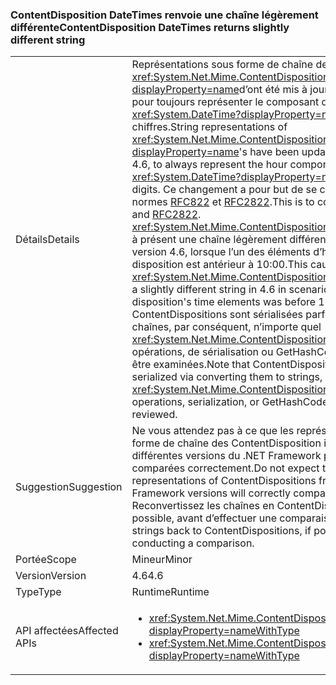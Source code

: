 ### <a name="contentdisposition-datetimes-returns-slightly-different-string"></a><span data-ttu-id="977f2-101">ContentDisposition DateTimes renvoie une chaîne légèrement différente</span><span class="sxs-lookup"><span data-stu-id="977f2-101">ContentDisposition DateTimes returns slightly different string</span></span>

|   |   |
|---|---|
|<span data-ttu-id="977f2-102">Détails</span><span class="sxs-lookup"><span data-stu-id="977f2-102">Details</span></span>|<span data-ttu-id="977f2-103">Représentations sous forme de chaîne de <xref:System.Net.Mime.ContentDisposition?displayProperty=name>d’ont été mis à jour, à compter de 4.6, pour toujours représenter le composant d’heure un <xref:System.DateTime?displayProperty=name> avec deux chiffres.</span><span class="sxs-lookup"><span data-stu-id="977f2-103">String representations of <xref:System.Net.Mime.ContentDisposition?displayProperty=name>'s have been updated, beginning in 4.6, to always represent the hour component of a <xref:System.DateTime?displayProperty=name> with two digits.</span></span> <span data-ttu-id="977f2-104">Ce changement a pour but de se conformer aux normes [RFC822](http://www.ietf.org/rfc/rfc0822.txt) et [RFC2822](http://www.ietf.org/rfc/rfc2822.txt).</span><span class="sxs-lookup"><span data-stu-id="977f2-104">This is to comply with [RFC822](http://www.ietf.org/rfc/rfc0822.txt) and [RFC2822](http://www.ietf.org/rfc/rfc2822.txt).</span></span> <span data-ttu-id="977f2-105"><xref:System.Net.Mime.ContentDisposition.ToString> retourne à présent une chaîne légèrement différente dans la version 4.6, lorsque l’un des éléments d’heure de la disposition est antérieur à 10:00.</span><span class="sxs-lookup"><span data-stu-id="977f2-105">This causes <xref:System.Net.Mime.ContentDisposition.ToString> to return a slightly different string in 4.6 in scenarios where one of the disposition's time elements was before 10:00 AM.</span></span> <span data-ttu-id="977f2-106">Notez que ContentDispositions sont sérialisées parfois les convertir en chaînes, par conséquent, n’importe quel <xref:System.Net.Mime.ContentDisposition.ToString> opérations, de sérialisation ou GetHashCode appels doivent être examinées.</span><span class="sxs-lookup"><span data-stu-id="977f2-106">Note that ContentDispositions are sometimes serialized via converting them to strings, so any <xref:System.Net.Mime.ContentDisposition.ToString> operations, serialization, or GetHashCode calls should be reviewed.</span></span>|
|<span data-ttu-id="977f2-107">Suggestion</span><span class="sxs-lookup"><span data-stu-id="977f2-107">Suggestion</span></span>|<span data-ttu-id="977f2-108">Ne vous attendez pas à ce que les représentations sous forme de chaîne des ContentDisposition issues de différentes versions du .NET Framework puissent être comparées correctement.</span><span class="sxs-lookup"><span data-stu-id="977f2-108">Do not expect that string representations of ContentDispositions from different .NET Framework versions will correctly compare to one another.</span></span> <span data-ttu-id="977f2-109">Reconvertissez les chaînes en ContentDisposition, si possible, avant d’effectuer une comparaison.</span><span class="sxs-lookup"><span data-stu-id="977f2-109">Convert the strings back to ContentDispositions, if possible, before conducting a comparison.</span></span>|
|<span data-ttu-id="977f2-110">Portée</span><span class="sxs-lookup"><span data-stu-id="977f2-110">Scope</span></span>|<span data-ttu-id="977f2-111">Mineur</span><span class="sxs-lookup"><span data-stu-id="977f2-111">Minor</span></span>|
|<span data-ttu-id="977f2-112">Version</span><span class="sxs-lookup"><span data-stu-id="977f2-112">Version</span></span>|<span data-ttu-id="977f2-113">4.6</span><span class="sxs-lookup"><span data-stu-id="977f2-113">4.6</span></span>|
|<span data-ttu-id="977f2-114">Type</span><span class="sxs-lookup"><span data-stu-id="977f2-114">Type</span></span>|<span data-ttu-id="977f2-115">Runtime</span><span class="sxs-lookup"><span data-stu-id="977f2-115">Runtime</span></span>|
|<span data-ttu-id="977f2-116">API affectées</span><span class="sxs-lookup"><span data-stu-id="977f2-116">Affected APIs</span></span>|<ul><li><xref:System.Net.Mime.ContentDisposition.ToString?displayProperty=nameWithType></li><li><xref:System.Net.Mime.ContentDisposition.GetHashCode?displayProperty=nameWithType></li></ul>|

